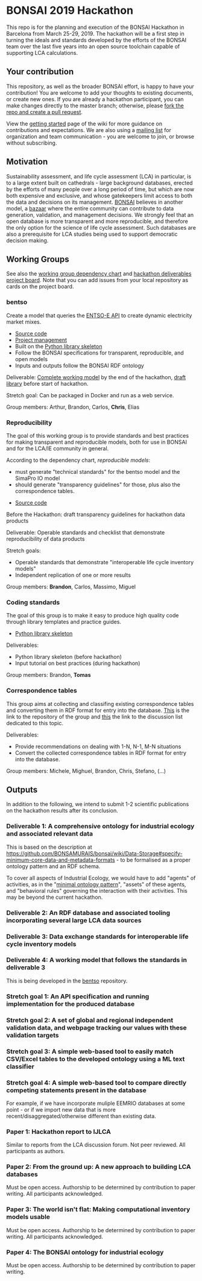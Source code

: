 # BONSAI 2019 Hackathon

This repo is for the planning and execution of the BONSAI Hackathon in Barcelona from March 25-29, 2019. The hackathon will be a first step in turning the ideals and standards developed by the efforts of the BONSAI team over the last five years into an open source toolchain capable of supporting LCA calculations.

## Your contribution

This repository, as well as the broader BONSAI effort, is happy to have your contribution! You are welcome to add your thoughts to existing documents, or create new ones. If you are already a hackathon participant, you can make changes directly to the master branch; otherwise, please [fork the repo and create a pull request](https://guides.github.com/introduction/flow/).

View the [getting started](https://github.com/BONSAMURAIS/bonsai/wiki/Getting-started) page of the wiki for more guidance on contributions and expectations. We are also using a [mailing list](https://bonsai.groups.io/g/hackathon2019) for organization and team communication - you are welcome to join, or browse without subscribing. 


## Motivation

Sustainability assessment, and life cycle assessment (LCA) in particular, is to a large extent built on cathedrals - large background databases, erected by the efforts of many people over a long period of time, but which are now both expensive and exclusive, and whose gatekeepers limit access to both the data and decisions on its management. [BONSAI](https://bonsai.uno/) believes in another model, a [bazaar](https://en.wikipedia.org/wiki/The_Cathedral_and_the_Bazaar) where the entire community can contribute to data generation, validation, and management decisions. We strongly feel that an open database is more transparent and more reproducible, and therefore the only option for the science of life cycle assessment. Such databases are also a prerequisite for LCA studies being used to support democratic decision making.

## Working Groups

See also the [working group dependency chart](https://github.com/BONSAMURAIS/hackathon-2019/blob/master/project-dependencies.png) and [hackathon deliverables project board](https://github.com/orgs/BONSAMURAIS/projects/2). Note that you can add issues from your local repository as cards on the project board.

### bentso

Create a model that queries the [ENTSO-E API](https://transparency.entsoe.eu/content/static_content/Static%20content/web%20api/Guide.html) to create dynamic electricity market mixes.

* [Source code](https://github.com/BONSAMURAIS/bentso)
* [Project management](https://github.com/BONSAMURAIS/bentso/projects/1)
* Built on the [Python library skeleton](https://github.com/BONSAMURAIS/python-skeleton)
* Follow the BONSAI specifications for transparent, reproducible, and open models
* Inputs and outputs follow the BONSAI RDF ontology

Deliverable: [Complete working model](https://github.com/BONSAMURAIS/bentso/issues/4) by the end of the hackathon, [draft library](https://github.com/BONSAMURAIS/bentso/issues/3) before start of hackathon. 

Stretch goal: Can be packaged in Docker and run as a web service.

Group members: Arthur, Brandon, Carlos, **Chris**, Elias

### Reproducibility

The goal of this working group is to provide standards and best practices for making transparent and reproducible models, both for use in BONSAI and for the LCA/IE community in general.

According to the dependency chart, *reproducible models*:
 - must generate "technical standards" for the bentso model and the SimaPro IO model
 - should generate "transparency guidelines" for those, plus also the correspondence tables.

* [Source code](https://github.com/BONSAMURAIS/reproducibility)

Before the Hackathon: draft transparency guidelines for hackathon data products

Deliverable: Operable standards and checklist that demonstrate reproducibility of data products

Stretch goals:
 - Operable standards that demonstrate "interoperable life cycle inventory models"
 - Independent replication of one or more results

Group members: **Brandon**, Carlos, Massimo, Miguel

### Coding standards

The goal of this group is to make it easy to produce high quality code through library templates and practice guides.

* [Python library skeleton](https://github.com/BONSAMURAIS/python-skeleton)

Deliverables:
* Python library skeleton (before hackathon)
* Input tutorial on best practices (during hackathon)

Group members: Brandon, **Tomas**

### Correspondence tables

This group aims at collecting and classifing existing correspondence tables and converting them in RDF format for entry into the database. [This](https://github.com/BONSAMURAIS/Correspondence-tables) is the link to the repository of the group and [this](https://bonsai.groups.io/g/hackathon2019/topic/30417494#141) the link to the discussion list dedicated to this topic.

Deliverables:
* Provide recommendations on dealing with 1-N, N-1, M-N situations
* Convert the collected correspondence tables in RDF format for entry into the database.

Group members: Michele, Mighuel, Brandon, Chris, Stefano, (...)

## Outputs

In addition to the following, we intend to submit 1-2 scientific publications on the hackathon results after its conclusion.

### Deliverable 1: A comprehensive ontology for industrial ecology and associated relevant data

This is based on the description at https://github.com/BONSAMURAIS/bonsai/wiki/Data-Storage#specify-minimum-core-data-and-metadata-formats - to be formalised as a proper ontology pattern and an RDF schema. 

To cover all aspects of Industrial Ecology, we would have to add "agents" of activities, as in the "[minimal ontology pattern](http://geog.ucsb.edu/~jano/LCA_pattern.pdf)", "assets" of these agents, and "behavioral rules" governing the interaction with their activities. This may be beyond the current hackathon. 

### Deliverable 2: An RDF database and associated tooling incorporating several large LCA data sources

### Deliverable 3: Data exchange standards for interoperable life cycle inventory models

### Deliverable 4: A working model that follows the standards in deliverable 3

This is being developed in the [bentso](https://github.com/BONSAMURAIS/bentso) repository.

### Stretch goal 1: An API specification and running implementation for the produced database

### Stretch goal 2: A set of global and regional independent validation data, and webpage tracking our values with these validation targets

### Stretch goal 3: A simple web-based tool to easily match CSV/Excel tables to the developed ontology using a ML text classifier

### Stretch goal 4: A simple web-based tool to compare directly competing statements present in the database

For example, if we have incorporate muliple EEMRIO databases at some point - or if we import new data that is more recent/disaggregated/otherwise different than existing data.

### Paper 1: Hackathon report to IJLCA

Similar to reports from the LCA discussion forum. Not peer reviewed. All participants as authors.

### Paper 2: From the ground up: A new approach to building LCA databases

Must be open access. Authorship to be determined by contribution to paper writing. All participants acknowledged.

### Paper 3: The world isn't flat: Making computational inventory models usable

Must be open access. Authorship to be determined by contribution to paper writing. All participants acknowledged.

### Paper 4: The BONSAI ontology for industrial ecology 

Must be open access. Authorship to be determined by contribution to paper writing.
